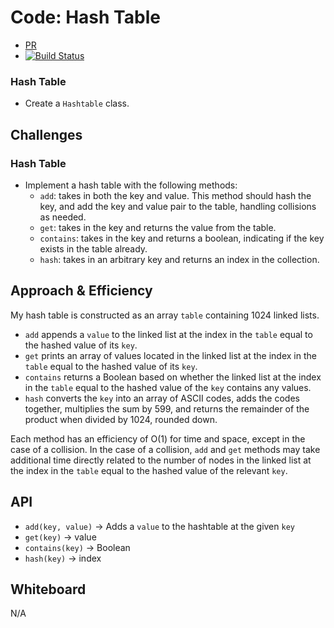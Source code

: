 # Code: Hash Table
* [PR](https://github.com/charmedsatyr-401-advanced-javascript/data-structures-and-algorithms/pull/21)
* [![Build Status](https://travis-ci.org/charmedsatyr-401-advanced-javascript/data-structures-and-algorithms.svg?branch=hashtable)](https://travis-ci.org/charmedsatyr-401-advanced-javascript/data-structures-and-algorithms)

### Hash Table
* Create a `Hashtable` class.

## Challenges
### Hash Table
* Implement a hash table with the following methods:
  * `add`: takes in both the key and value. This method should hash the key, and add the key and value pair to the table, handling collisions as needed.
  * `get`: takes in the key and returns the value from the table.
  * `contains`: takes in the key and returns a boolean, indicating if the key exists in the table already.
  * `hash`: takes in an arbitrary key and returns an index in the collection.

## Approach & Efficiency
My hash table is constructed as an array `table` containing 1024 linked lists.
* `add` appends a `value` to the linked list at the index in the `table` equal to the hashed value of its `key`.
* `get` prints an array of values located in the linked list at the index in the `table` equal to the hashed value of its `key`.
* `contains` returns a Boolean based on whether the linked list at the index in the `table` equal to the hashed value of the `key` contains any values.
* `hash` converts the `key` into an array of ASCII codes, adds the codes together, multiplies the sum by 599, and returns the remainder of the product when divided by 1024, rounded down.

Each method has an efficiency of O(1) for time and space, except in the case of a collision. In the case of a collision, `add` and `get` methods may take additional time directly related to the number of nodes in the linked list at the index in the `table` equal to the hashed value of the relevant `key`.

## API
* `add(key, value)` -> Adds a `value` to the hashtable at the given `key`
* `get(key)` -> value
* `contains(key)` -> Boolean
* `hash(key)` -> index

## Whiteboard
N/A
